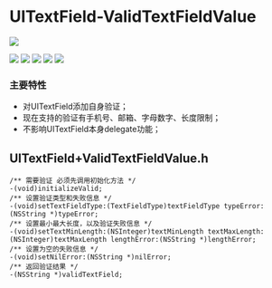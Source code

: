 

# UITextField-ValidTextFieldValue

![](https://avatars1.githubusercontent.com/u/4318332?v=3&s=460)

![](https://img.shields.io/github/stars/jaly19870729/UITextField-ValidTextFieldValue-.svg) ![](https://img.shields.io/github/forks/jaly19870729/UITextField-ValidTextFieldValue-.svg) ![](https://img.shields.io/github/tag/jaly19870729/UITextField-ValidTextFieldValue-.svg) ![](https://img.shields.io/github/release/jaly19870729/UITextField-ValidTextFieldValue-.svg) ![](https://img.shields.io/github/issues/jaly19870729/UITextField-ValidTextFieldValue-.svg)
### 主要特性

- 对UITextField添加自身验证；
- 现在支持的验证有手机号、邮箱、字母数字、长度限制；
- 不影响UITextField本身delegate功能；


## <a id="UITextField+ValidTextFieldValue.h"></a>UITextField+ValidTextFieldValue.h
```objc
/** 需要验证 必须先调用初始化方法 */
-(void)initializeValid;
/** 设置验证类型和失败信息 */
-(void)setTextFieldType:(TextFieldType)textFieldType typeError:(NSString *)typeError;
/** 设置最小最大长度，以及验证失败信息 */
-(void)setTextMinLength:(NSInteger)textMinLength textMaxLength:(NSInteger)textMaxLength lengthError:(NSString *)lengthError;
/** 设置为空的失败信息 */
-(void)setNilError:(NSString *)nilError;
/** 返回验证结果 */
-(NSString *)validTextField;
```
